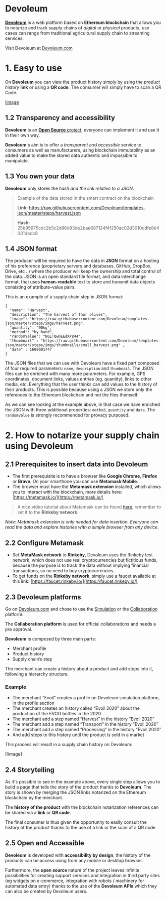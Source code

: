 # Devoleum
**[Devoleum](devoleum.com)** is a web platform based on **Ethereum blockchain** that allows you to notarize and track supply chains of *digital* or *physical* products, use cases can range from traditional agricultural supply chain to streaming services.

Visit Devoleum at [Devoleum.com](Devoleum.com)

# 1. Easy to use

On **Devoleum** you can view the product history simply by using the *product history* **link** or using a **QR code**. The consumer will simply have to scan a QR Code.

[!image]()

## 1.2 Transparency and accessibility 

**Devoleum** is an [**Open Source** project](https://github.com/Devoleum), everyone can implement it and use it in their own way. 

**Devoleum**'s aim is to offer a *transparent* and *accessible* service to consumers as well as manufacturers, using blockchain immutability as an added value to make the stored data authentic and impossible to manipulate.

## 1.3 You own your data

**Devoleum** only stores the *hash and the link relative to a JSON*.


> Example of the data stored in the smart contract on the blockchain
>
> **Link:** https://raw.githubusercontent.com/Devoleum/templates-json/master/steps/harvest.json
>
> **Hash:** 25b95975cdc2b5c2d86d93de2bae687124f4f250ac02d3010cdfe8d4031dedc8

## 1.4 JSON format

The producer will be required to have the data in **JSON** format on a hosting of his preference (proprietary servers and databases, GitHub, DropBox, Drive, 
etc ..) where the producer will keep the ownership and total control of the data.
JSON is an open standard file format, and data interchange format, that uses **human-readable** text to store and transmit data objects consisting of attribute–value pairs. 

This is an example of a supply chain step in JSON format:
```
{
  "name": "Harvest",
  "description": "The harvest of Thor olives",
  "image": "https://raw.githubusercontent.com/Devoleum/templates-json/master/steps/imgs/harvest.png",
  "quantity": "90kg",
  "method": "by hand",
  "randomValue": "N6L!Qw@EEdXP844",
  "thumbnail" : "https://raw.githubusercontent.com/Devoleum/templates-json/master/steps/imgs/thumbnails/small_harvest.png" ,
  "date" : 1600601747
}
```

The JSON files that we can use with Devoleum have a fixed part composed of four required parameters: `name`, `description` and `thumbnail`. The JSON files can be enriched with many more parameters. For example, GPS coordinates, document links, values entries (eg. quantity), links to other media, etc. Everything that the user thinks can add values to the history of their products. This is possible because using a JSON we store only the references to the Ethereum blockchain and not the files themself.  

As we can see looking at the example above, in that case we have enriched the JSON with three additional properties: `method`, `quantity` and `date`. The `randomValue` is strongly recommended for provacy purposed.

# 2. How to notarize your supply chain using Devoleum

## 2.1 Prerequisites to insert data into Devoleum

* The first prerequisite is to have a browser like **Google Chrome**, **Firefox** or **Brave**. On your smarthone you can use **Metamask Mobile**.
* The browser must have the **Metamask extension** installed, which allows you to interact with the blockchain, more details here: [https://metamask.io/](https://metamask.io/)

> A nice video tutorial about Metamask can be found [here](https://www.youtube.com/watch?v=yWfZnjkhhhg), remember to set it to the **Rinkeby network**.  

*Note: Metamask extension is only needed for data insertion. Everyone can read the data and explore histories with a simple browser from any device.*

## 2.2 Configure Metamask

* Set **MetaMask network** to **Rinkeby**, Devoleum uses the Rinkeby test network, which does not use real cryptocurrencies but fictitious funds, because the purpose is to track the data without implying financial transactions, so no need to buy cryptocurrencies.
* To get funds on the **Rinkeby network**, simply use a faucet available at this link: [https://faucet.rinkeby.io/](https://faucet.rinkeby.io/)


## 2.3 Devoleum platforms

Go on [Devoleum.com](https://www.devoleum.com/) and chose to use the [Simulation](https://simulation.devoleum.com/) or the [Collaboration](https://collaborations.devoleum.com/Histories) platform. 

The **Collaboration platform** is used for official collaborations and needs a pre approval. 

**Devoleum** is composed by three main parts:

* Merchant profile
* Product history
* Supply chain’s step

The merchant can create a history about a product and add steps into it, following a hierarchy structure. 

### Example

* The merchant “Evoil” creates a profile on Devoleum simulation platform, in the profile section
* The merchant creates an history called “Evoil 2020” about the production of the EVOO bottles in the 2020
* The merchant add a step named “Harvest” in the history “Evoil 2020”
* The merchant add a step named “Transport” in the history “Evoil 2020”
* The merchant add a step named “Processing” in the history “Evoil 2020”
* And add steps to this history until the product is sold in a market

This process will result in a supply chain history on Devoleum:

[!image]

## 2.4 Storytelling

As it's possible to see in the example above, every single step allows you to build a page that tells the story of the product thanks to **Devoleum**. The story is shown by merging the JSON links notarized on the Ethereum blockchain by the merchant.

The **history of the product** with the blockchain notarization references can be shared via a **link** or **QR code**.

The final consumer is thus given the opportunity to easily consult the history of the product thanks to the use of a link or the scan of a QR code.

## 2.5 Open and Accessible

**Devoleum** is developed with **accessibility by design**, the history of the products can be access using from any mobile or desktop browser.

Furthermore, the **open source** nature of the project leaves infinite possibilities for creating support services and integration in third party sites (eg widgets on e-commerce, integration with robots / machinery for automated data entry) thanks to the use of the **Devoleum APIs** which they can also be created by Devoleum users.



